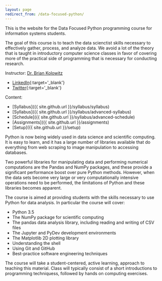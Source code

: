 ```yaml
---
layout: page
redirect_from: /data-focused-python/
---
```


This is the website for the Data Focused Python programming course for information systems students. 

The goal of this course is to teach the data scienctist skills necessary to 
effectively gather, process, and analyze data. We avoid a lot of the theory that is
taught in introductory computer science classes in favor of covering more of the
practical side of programming that is necessary for conducting research.

Instructor: [Dr. Brian Kolowitz](mailto:bkolowitz@gmail.com)

* [LinkedIn](https://www.linkedin.com/in/briankolowitz/){:target='_blank'}
* [Twitter](https://twitter.com/BrianKolowitz){:target='_blank'}

Content:

* [Syllabus]({{ site.github.url }}/syllabus/syllabus)
* [Syllabus]({{ site.github.url }}/syllabus/advanced-syllabus)
* [Schedule]({{ site.github.url }}/syllabus/advanced-schedule)
* [Assignments]({{ site.github.url }}/assignments)
* [Setup]({{ site.github.url }}/setup)


Python is now being widely used in data science and scientific computing. It is easy to learn, and it has a large number of libraries available that do everything from web scraping to image manipulation to accessing databases.

Two powerful libraries for manipulating data and performing numerical
computations are the Pandas and NumPy packages, and these provide a significant performance boost over pure Python methods. However, when the data sets become very large or very computationally intensive operations need to be performed, the limitations of Python and these libraries becomes apparent.

The course is aimed at providing students with the skills necessary to use Python for data analysis. In particular the course will cover:

* Python 3.5
* The NumPy package for scientific computing
* The pandas data analysis library, including reading and writing of CSV files
* The Jupyter and PyDev development environments
* The Matplotlib 2D plotting library
* Understanding the shell
* Using Git and GitHub
* Best-practice software engineering techniques

The course will take a student-centered, active learning, approach to teaching this material. Class will typically consist of a short introductions to programming techniquess, followed by hands on computing exercises.